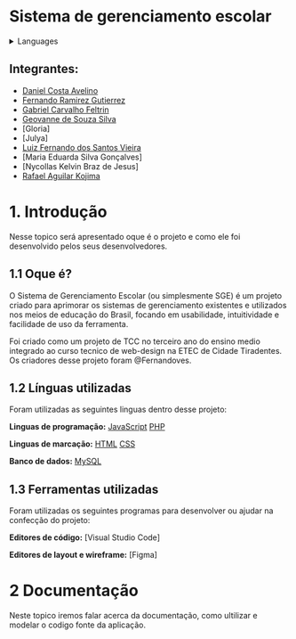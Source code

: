 # Sistema de gerenciamento escolar

<details>

<summary>Languages</summary>

| [English](https://teste.com) | [Espanõl](https://teste.com) | *Portugues Brasileiro* |
| ---------------------------- | ---------------------------- | ---------------------- |

</details>

## Integrantes:

- [Daniel Costa Avelino](https://github.com/Danizera02)
- [Fernando Ramirez Gutierrez](https://github.com/FernandoRamirez457)
- [Gabriel Carvalho Feltrin](https://github.com/feltrinx)
- [Geovanne de Souza Silva](https://github.com/geovanheew)
- [Gloria]
- [Julya]
- [Luiz Fernando dos Santos Vieira](https://github.com/Luiz-FernandoSV)
- [Maria Eduarda Silva Gonçalves]
- [Nycollas Kelvin Braz de Jesus]
- [Rafael Aguilar Kojima](https://github.com/Rafael-Kojima)

# 1. Introdução
Nesse topico será apresentado oque é o projeto e como ele foi desenvolvido pelos seus desenvolvedores.

## 1.1 Oque é?

O Sistema de Gerenciamento Escolar (ou simplesmente SGE) é um projeto criado para aprimorar os sistemas de gerenciamento existentes e utilizados nos meios de educação do Brasil, focando em usabilidade, intuitividade e facilidade de uso da ferramenta.

Foi criado como um projeto de TCC no terceiro ano do ensino medio integrado ao curso tecnico de web-design na ETEC de Cidade Tiradentes. Os criadores desse projeto foram @Fernandoves.

## 1.2 Línguas utilizadas

Foram utilizadas as seguintes linguas dentro desse projeto:

**Linguas de programação:**
[JavaScript](https://developer.mozilla.org/pt-BR/docs/Web/JavaScript) [PHP](https://www.php.net/manual/pt_BR/index.php)

**Linguas de marcação:**
[HTML](https://developer.mozilla.org/pt-BR/docs/Web/HTML) [CSS](https://developer.mozilla.org/pt-BR/docs/Web/CSS)

**Banco de dados:**
[MySQL](https://dev.mysql.com/doc/)

## 1.3 Ferramentas utilizadas

Foram utilizadas os seguintes programas para desenvolver ou ajudar na confecção do projeto:

**Editores de código:**
[Visual Studio Code]

**Editores de layout e wireframe:**
[Figma]

# 2 Documentação
Neste topico iremos falar acerca da documentação, como ultilizar e modelar o codigo fonte da aplicação.
